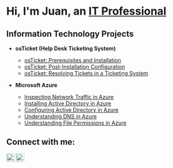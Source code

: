 <h1>Hi, I'm Juan, an <a href="https://www.linkedin.com/in/juan-antonio-martinez-medina-24562010a/">IT Professional</a></h1>

<h2> Information Technology Projects</h2>

- <b>osTicket (Help Desk Ticketing System)</b>
  - [osTicket: Prerequisites and Installation](https://github.com/juanmtz03/osticket-prereqs)
  - [osTicket: Post-Installation Configuration](https://github.com/juanmtz03/post-install-config)
  - [osTicket: Resolving Tickets in a Ticketing System](https://github.com/juanmtz03/ticket-lifecycle)
- <b>Microsoft Azure</b>

  - [Inspecting Network Traffic in Azure](https://github.com/juanmtz03/Inspecting-Network-Traffic-in-Azure)
  - [Installing Active Directory in Azure](https://github.com/juanmtz03/Installing-Active-Directory-in-Azure)
  - [Configuring Active Directory in Azure](https://github.com/juanmtz03/Configuring-Active-Directory-in-Azure)
  - [Understanding DNS in Azure](https://github.com/juanmtz03/Understanding-DNS-in-Azure)
  - [Understanding File Permissions in Azure](https://github.com/juanmtz03/-Understanding-File-Permissions-in-Azure)

<h2>Connect with me:</h2>

[<img align="left" alt="Juan | LinkedIn" width="22px" src="https://cdn.jsdelivr.net/npm/simple-icons@v3/icons/linkedin.svg" />][linkedin]
[<img align="left" alt="Juan | Instagram" width="22px" src="https://cdn.jsdelivr.net/npm/simple-icons@v3/icons/instagram.svg" />][instagram]

[instagram]: https://www.instagram.com/juanchoos/
[linkedin]: https://www.linkedin.com/in/juan-antonio-martinez-medina-24562010a/
